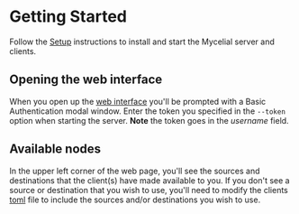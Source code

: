 # Getting Started

Follow the [Setup](./Setup.md) instructions to install and start the Mycelial
server and clients.

## Opening the web interface

When you open up the [web interface](http://localhost:8080) you'll be prompted
with a Basic Authentication modal window. Enter the token you specified in the
`--token` option when starting the server. **Note** the token goes in the
_username_ field.

## Available nodes

In the upper left corner of the web page, you'll see the sources and
destinations that the client(s) have made available to you. If you don't see a 
source or destination that you wish to use, you'll need to modify the clients
[toml](../myceliald/config.example.toml) file to include the sources and/or
destinations you wish to use.
